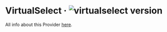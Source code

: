 # VirtualSelect · ![virtualselect version](https://img.shields.io/badge/version-v1.0.26-informational)

All info about this Provider <a href="https://sa-si-dev.github.io/virtual-select/#/">here</a>.
